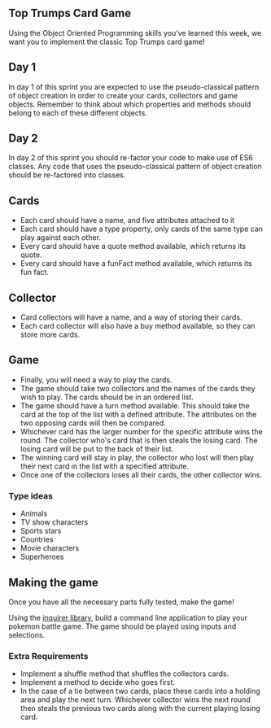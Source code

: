 ## Top Trumps Card Game


Using the Object Oriented Programming skills you've learned this week, we want you to implement the classic Top Trumps card game!

## Day 1

In day 1 of this sprint you are expected to use the pseudo-classical pattern of object creation in order to create your cards, collectors and game objects.  Remember to think about which properties and methods should belong to each of these different objects.

## Day 2

In day 2 of this sprint you should re-factor your code to make use of ES6 classes.  Any code that uses the pseudo-classical pattern of object creation should be re-factored into classes.


## Cards

- Each card should have a name, and five attributes attached to it  
- Each card should have a type property, only cards of the same type can play against each other.
- Every card should have a quote method available, which returns its quote.
- Every card should have a funFact method available, which returns its fun fact.

## Collector
- Card collectors will have a name, and a way of storing their cards. 
- Each card collector will also have a buy method available, so they can store more cards. 

## Game
- Finally, you will need a way to play the cards. 
- The game should take two collectors and the names of the cards they wish to play. The cards should be in an ordered list.
- The game should have a turn method available. This should take the card at the top of the list with a defined attribute. The attributes on the two opposing cards will then be compared. 
- Whichever card has the larger number for the specific attribute wins the round. The collector who's card that is then steals the losing card. The losing card will be put to the back of their list.
- The winning card will stay in play, the collector who lost will then play their next card in the list with a specified attribute.
- Once one of the collectors loses all their cards, the other collector wins.

### Type ideas
- Animals
- TV show characters
- Sports stars
- Countries 
- Movie characters 
- Superheroes

## Making the game
Once you have all the necessary parts fully tested, make the game! 

Using the [inquirer library](https://github.com/SBoudrias/Inquirer.js), build a command line application to play your pokemon battle game. The game should be played using inputs and selections. 

### Extra Requirements
- Implement a shuffle method that shuffles the collectors cards.
- Implement a method to decide who goes first.
- In the case of a tie between two cards, place these cards into a holding area and play the next turn. Whichever collector wins the next round then steals the previous two cards along with the current playing losing card.
